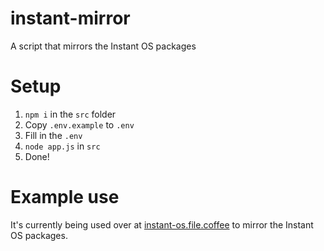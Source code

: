 # instant-mirror
A script that mirrors the Instant OS packages

# Setup
1. `npm i` in the `src` folder
2. Copy `.env.example` to `.env`
3. Fill in the `.env`
4. `node app.js` in `src`
5. Done!

# Example use
It's currently being used over at [instant-os.file.coffee](https://instant-os.file.coffee) to mirror the Instant OS packages.
